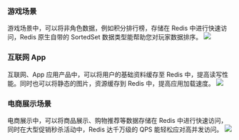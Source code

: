 

### 游戏场景
游戏场景中，可以将非角色数据，例如积分排行榜，存储在 Redis 中进行快速访问，Redis 原生自带的 SortedSet 数据类型能帮助您对玩家数据排序。
![](https://main.qcloudimg.com/raw/aea1374016afa2f716921a0bd96e575b.png)

### 互联网 App
互联网、App 应用产品中，可以将用户的基础资料缓存至 Redis 中，提高读写性能。同时也可以将静态的图片，资源缓存到 Redis 中，提高应用加载速度。
![](https://main.qcloudimg.com/raw/95e8efdaab57e0972c0eb405ba5cd44b.png)

### 电商展示场景
电商展示中，可以将商品展示、购物推荐等数据存储在 Redis 中进行快速访问，同时在大型促销秒杀活动中，Redis 达千万级的 QPS 能轻松应对高并发访问。
![](https://main.qcloudimg.com/raw/5298964ed5598cbee0776299ac1851f6.png)
